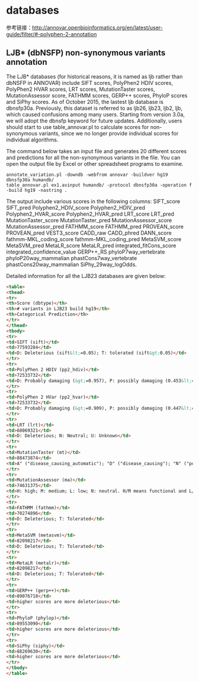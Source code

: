 # databases

参考链接：http://annovar.openbioinformatics.org/en/latest/user-guide/filter/#-polyphen-2-annotation


## LJB* (dbNSFP) non-synonymous variants annotation

The LJB* databases (for historical reasons, it is named as ljb rather than dbNSFP in ANNOVAR) include SIFT scores, PolyPhen2 HDIV scores, PolyPhen2 HVAR scores, LRT scores, MutationTaster scores, MutationAssessor score, FATHMM scores, GERP++ scores, PhyloP scores and SiPhy scores. As of October 2015, the lastest ljb database is dbnsfp30a. Previously, this dataset is referred to as ljb26, ljb23, ljb2, ljb, which caused confusions among many users. Starting from version 3.0a, we will adopt the dbnsfp keyword for future updates. Additionally, users should start to use table_annovar.pl to calculate scores for non-synonymous variants, since we no longer provide individual scores for individual algorithms.

The command below takes an input file and generates 20 different scores and predictions for all the non-synonymous variants in the file. You can open the output file by Excel or other spreadsheet programs to examine.

    annotate_variation.pl -downdb -webfrom annovar -buildver hg19 dbnsfp30a humandb/
    table_annovar.pl ex1.avinput humandb/ -protocol dbnsfp30a -operation f -build hg19 -nastring .

The output include various scores in the following columns: SIFT_score SIFT_pred Polyphen2_HDIV_score Polyphen2_HDIV_pred Polyphen2_HVAR_score Polyphen2_HVAR_pred LRT_score LRT_pred MutationTaster_score MutationTaster_pred MutationAssessor_score MutationAssessor_pred FATHMM_score FATHMM_pred PROVEAN_score PROVEAN_pred VEST3_score CADD_raw CADD_phred DANN_score fathmm-MKL_coding_score fathmm-MKL_coding_pred MetaSVM_score MetaSVM_pred MetaLR_score MetaLR_pred integrated_fitCons_score integrated_confidence_value GERP++_RS phyloP7way_vertebrate phyloP20way_mammalian phastCons7way_vertebrate phastCons20way_mammalian SiPhy_29way_logOdds.

Detailed information for all the LJB23 databases are given below:
```html
<table>
<thead>
<tr>
<th>Score (dbtype)</th>
<th># variants in LJB23 build hg19</th>
<th>Categorical Prediction</th>
</tr>
</thead>
<tbody>
<tr>
<td>SIFT (sift)</td>
<td>77593284</td>
<td>D: Deleterious (sift&lt;=0.05); T: tolerated (sift&gt;0.05)</td>
</tr>
<tr>
<td>PolyPhen 2 HDIV (pp2_hdiv)</td>
<td>72533732</td>
<td>D: Probably damaging (&gt;=0.957), P: possibly damaging (0.453&lt;=pp2_hdiv&lt;=0.956); B: benign (pp2_hdiv&lt;=0.452)</td>
</tr>
<tr>
<td>PolyPhen 2 HVar (pp2_hvar)</td>
<td>72533732</td>
<td>D: Probably damaging (&gt;=0.909), P: possibly damaging (0.447&lt;=pp2_hdiv&lt;=0.909); B: benign (pp2_hdiv&lt;=0.446)</td>
</tr>
<tr>
<td>LRT (lrt)</td>
<td>68069321</td>
<td>D: Deleterious; N: Neutral; U: Unknown</td>
</tr>
<tr>
<td>MutationTaster (mt)</td>
<td>88473874</td>
<td>A" ("disease_causing_automatic"); "D" ("disease_causing"); "N" ("polymorphism"); "P" ("polymorphism_automatic"</td>
</tr>
<tr>
<td>MutationAssessor (ma)</td>
<td>74631375</td>
<td>H: high; M: medium; L: low; N: neutral. H/M means functional and L/N means non-functional</td>
</tr>
<tr>
<td>FATHMM (fathmm)</td>
<td>70274896</td>
<td>D: Deleterious; T: Tolerated</td>
</tr>
<tr>
<td>MetaSVM (metasvm)</td>
<td>82098217</td>
<td>D: Deleterious; T: Tolerated</td>
</tr>
<tr>
<td>MetaLR (metalr)</td>
<td>82098217</td>
<td>D: Deleterious; T: Tolerated</td>
</tr>
<tr>
<td>GERP++ (gerp++)</td>
<td>89076718</td>
<td>higher scores are more deleterious</td>
</tr>
<tr>
<td>PhyloP (phylop)</td>
<td>89553090</td>
<td>higher scores are more deleterious</td>
</tr>
<tr>
<td>SiPhy (siphy)</td>
<td>88269630</td>
<td>higher scores are more deleterious</td>
</tr>
</tbody>
</table>
```
